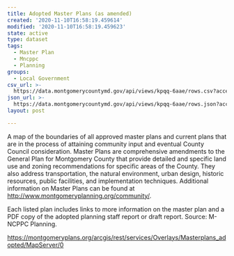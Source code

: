 ```yaml
---
title: Adopted Master Plans (as amended)
created: '2020-11-10T16:58:19.459614'
modified: '2020-11-10T16:58:19.459623'
state: active
type: dataset
tags:
  - Master Plan
  - Mncppc
  - Planning
groups:
  - Local Government
csv_url: >-
  https://data.montgomerycountymd.gov/api/views/kpqq-6aae/rows.csv?accessType=DOWNLOAD
json_url: >-
  https://data.montgomerycountymd.gov/api/views/kpqq-6aae/rows.json?accessType=DOWNLOAD
layout: post

---
```

A map of the boundaries of all approved master plans and current plans that are in the process of attaining community input and eventual County Council consideration. Master Plans are comprehensive amendments to the General Plan for Montgomery County that provide detailed and specific land use and zoning recommendations for specific areas of the County. They also address transportation, the natural environment, urban design, historic resources, public facilities, and implementation techniques.  Additional information on Master Plans can be found at http://www.montgomeryplanning.org/community/.
 
Each listed plan includes links to more information on the master plan and a PDF copy of the adopted planning staff report or draft report. Source: M-NCPPC Planning.


https://montgomeryplans.org/arcgis/rest/services/Overlays/Masterplans_adopted/MapServer/0
